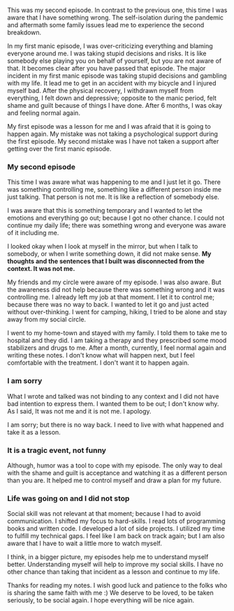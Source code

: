 This was my second episode. In contrast to the previous one,
this time I was aware that I have something wrong. The self-isolation during
the pandemic and aftermath some family issues lead me to experience the second breakdown.

In my first manic episode, I was over-criticizing everything and blaming everyone around me.
I was taking stupid decisions and risks. It is like somebody else playing you on behalf of yourself,
but you are not aware of that. It becomes clear after you have passed that episode. The major incident
in my first manic episode was taking stupid decisions and gambling with my life. It lead me to
get in an accident with my bicycle and I injured myself bad. After the physical recovery, 
I withdrawn myself from everything, I felt down and depressive; opposite to the manic period, 
felt shame and guilt because of things I have done. After 6 months, I was okay and feeling normal again.

My first episode was a lesson for me and I was afraid that it is going to happen again.
My mistake was not taking a psychological support during the first episode.
My second mistake was I have not taken a support after getting over the first manic episode.

### My second episode
This time I was aware what was happening to me and I just let it go.
There was something controlling me, something like a different person
inside me just talking. That person is not me. It is like a reflection of somebody else.

I was aware that this is something temporary and I wanted to let the emotions and
everything go out; because I got no other chance. I could not continue my daily life;
there was something wrong and everyone was aware of it including me.

I looked okay when I look at myself in the mirror, but when I talk to somebody,
or when I write something down, it did not make sense. **My thoughts and the sentences
that I built was disconnected from the context. It was not me.**

My friends and my circle were aware of my episode. I was also aware. But the awareness
did not help because there was something wrong and it was controlling me.
I already left my job at that moment. I let it to control me; because there was no way to back.
I wanted to let it go and just acted without over-thinking. I went for camping, hiking,
I tried to be alone and stay away from my social circle.

I went to my home-town and stayed with my family. I told them to take me to hospital
and they did. I am taking a therapy and they prescribed some mood stabilizers
and drugs to me. After a month, currently, I feel normal again and writing these notes.
I don't know what will happen next, but I feel comfortable with the treatment.
I don't want it to happen again.

### I am sorry

What I wrote and talked was not binding to any context and I did not have bad
intention to express them. I wanted them to be out; I don't know why. As I said,
It was not me and it is not me. I apology.

I am sorry; but there is no way back. I need to live with what happened and take it as a lesson.

### It is a tragic event, not funny
Although, humor was a tool to cope with my episode. The only way to deal with the shame
and guilt is acceptance and watching it as a different person than you are. It helped me
to control myself and draw a plan for my future.

### Life was going on and I did not stop
Social skill was not relevant at that moment; because I had to avoid communication.
I shifted my focus to hard-skills. I read lots of programming books and written code.
I developed a lot of side projects. I utilized my time to fulfill my technical gaps.
I feel like I am back on track again; but I am also aware that I have to wait a
little more to watch myself.

I think, in a bigger picture, my episodes help me to understand myself better.
Understanding myself will help to improve my social skills. I have no other chance
than taking that incident as a lesson and continue to my life.

Thanks for reading my notes. I wish good luck and patience to the folks who is
sharing the same faith with me :) We deserve to be loved, to be taken seriously,
to be social again. I hope everything will be nice again.
